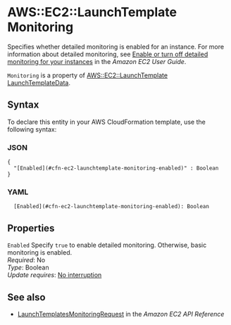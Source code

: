 # AWS::EC2::LaunchTemplate Monitoring<a name="aws-properties-ec2-launchtemplate-monitoring"></a>

Specifies whether detailed monitoring is enabled for an instance\. For more information about detailed monitoring, see [Enable or turn off detailed monitoring for your instances](https://docs.aws.amazon.com/AWSEC2/latest/UserGuide/using-cloudwatch-new.html) in the *Amazon EC2 User Guide*\.

`Monitoring` is a property of [AWS::EC2::LaunchTemplate LaunchTemplateData](https://docs.aws.amazon.com/AWSCloudFormation/latest/UserGuide/aws-properties-ec2-launchtemplate-launchtemplatedata.html)\.

## Syntax<a name="aws-properties-ec2-launchtemplate-monitoring-syntax"></a>

To declare this entity in your AWS CloudFormation template, use the following syntax:

### JSON<a name="aws-properties-ec2-launchtemplate-monitoring-syntax.json"></a>

```
{
  "[Enabled](#cfn-ec2-launchtemplate-monitoring-enabled)" : Boolean
}
```

### YAML<a name="aws-properties-ec2-launchtemplate-monitoring-syntax.yaml"></a>

```
  [Enabled](#cfn-ec2-launchtemplate-monitoring-enabled): Boolean
```

## Properties<a name="aws-properties-ec2-launchtemplate-monitoring-properties"></a>

`Enabled`  <a name="cfn-ec2-launchtemplate-monitoring-enabled"></a>
Specify `true` to enable detailed monitoring\. Otherwise, basic monitoring is enabled\.  
*Required*: No  
*Type*: Boolean  
*Update requires*: [No interruption](https://docs.aws.amazon.com/AWSCloudFormation/latest/UserGuide/using-cfn-updating-stacks-update-behaviors.html#update-no-interrupt)

## See also<a name="aws-properties-ec2-launchtemplate-monitoring--seealso"></a>
+  [ LaunchTemplatesMonitoringRequest](https://docs.aws.amazon.com/AWSEC2/latest/APIReference/API_LaunchTemplatesMonitoringRequest.html) in the *Amazon EC2 API Reference* 

